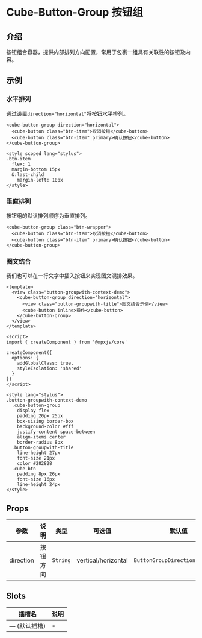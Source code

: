 # Cube-Button-Group 按钮组

## 介绍

<card>

按钮组合容器，提供内部排列方向配置，常用于包裹一组具有关联性的按钮及内容。

</card>


## 示例

<card>

### 水平排列

通过设置`direction="horizontal"`将按钮水平排列。


<collapse-wrapper>

```vue
<cube-button-group direction="horizontal">
  <cube-button class="btn-item">取消按钮</cube-button>
  <cube-button class="btn-item" primary>确认按钮</cube-button>
</cube-button-group>
```

</collapse-wrapper>


<collapse-wrapper>

```vue
<style scoped lang="stylus">
.btn-item
  flex: 1
  margin-bottom 15px
  &:last-child
    margin-left: 10px
</style>
```

</collapse-wrapper>


</card>

<card>

### 垂直排列

按钮组的默认排列顺序为垂直排列。


<collapse-wrapper>

```vue
<cube-button-group class="btn-wrapper">
  <cube-button class="btn-item">取消按钮</cube-button>
  <cube-button class="btn-item" primary>确认按钮</cube-button>
</cube-button-group>
```

</collapse-wrapper>


</card>

<card>

### 图文结合

我们也可以在一行文字中插入按钮来实现图文混排效果。


<collapse-wrapper>

```vue
<template>
  <view class="button-groupwith-context-demo">
    <cube-button-group direction="horizontal">
      <view class="button-groupwith-title">图文结合示例</view>
      <cube-button inline>操作</cube-button>
    </cube-button-group>
  </view>
</template>

<script>
import { createComponent } from '@mpxjs/core'

createComponent({
  options: {
    addGlobalClass: true,
    styleIsolation: 'shared'
  }
})
</script>

<style lang="stylus">
.button-groupwith-context-demo
  .cube-button-group
    display flex
    padding 20px 25px
    box-sizing border-box
    background-color #fff
    justify-content space-between
    align-items center
    border-radius 8px
  .button-groupwith-title
    line-height 27px
    font-size 21px
    color #282828
  .cube-btn
    padding 8px 26px
    font-size 16px
    line-height 24px
</style>
```

</collapse-wrapper>


</card>


## Props

<!-- @vuese:[name]:props:start -->
|参数|说明|类型|可选值|默认值|
|---|---|---|---|---|
|direction|按钮方向|`String`|vertical/horizontal|<pre v-pre class="language-typescript inside-td"><code><span class="hljs-title class_">ButtonGroupDirection</span>.<span class="hljs-property">VERTICAL</span></code></pre>|

<!-- @vuese:[name]:props:end -->


## Slots

<!-- @vuese:[name]:slots:start -->
|插槽名|说明|
|---|---|
|— (默认插槽)|-|

<!-- @vuese:[name]:slots:end -->



